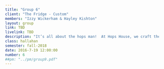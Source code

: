 ```yaml
---
title: "Group 6"
client: "The Fridge - Custom"
members: "Izzy Wickerham & Hayley Kishton"
layout: group
link: TBD
livelink: TBD
description: "It’s all about the hops man!  At Hops House, we craft the tastiest of brews every week that will keep you coming back for more.  Our brews can only be found at Hops House, and our modern, chill environment is perfect for after-work drinks or a night out on the town."
class: hallahan
semester: fall-2018
date: 2016-7-19 12:00:00
number: 6
##pm: "../pm/group9.pdf"
---
```

